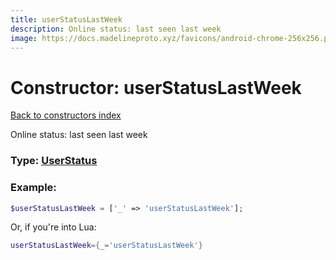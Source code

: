 ```yaml
---
title: userStatusLastWeek
description: Online status: last seen last week
image: https://docs.madelineproto.xyz/favicons/android-chrome-256x256.png
---
```

# Constructor: userStatusLastWeek  
[Back to constructors index](index.md)



Online status: last seen last week




### Type: [UserStatus](../types/UserStatus.md)


### Example:

```php
$userStatusLastWeek = ['_' => 'userStatusLastWeek'];
```  


Or, if you're into Lua:

```lua
userStatusLastWeek={_='userStatusLastWeek'}

```


